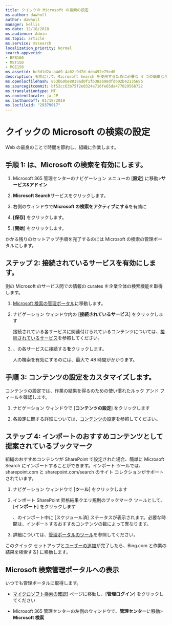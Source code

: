 ```yaml
---
title: クイックの Microsoft の検索の設定
ms.author: dawholl
author: dawholl
manager: kellis
ms.date: 12/18/2018
ms.audience: Admin
ms.topic: article
ms.service: mssearch
localization_priority: Normal
search.appverid:
- BFB160
- MET150
- MOE150
ms.assetid: bc3d1d2a-a4d9-4a02-9d7d-deb492e79cd0
description: 有効にして、Microsoft Search を使用するために必要な 4 つの簡単な手順について説明します。
ms.openlocfilehash: 853b60be8038ad0f1fb38ab90dfdb02b4213568b
ms.sourcegitcommit: bf52cc63b75f2e0324a716fe65da47702956b722
ms.translationtype: MT
ms.contentlocale: ja-JP
ms.lasthandoff: 01/18/2019
ms.locfileid: "29379017"
---
```

# <a name="quick-set-up-for-microsoft-search"></a>クイックの Microsoft の検索の設定

Web の最良のことで時間を節約し、組織に作業します。
  
## <a name="step-1-turn-on-microsoft-search"></a>手順 1: は、Microsoft の検索を有効にします。

1. Microsoft 365 管理センターのナビゲーション メニューの [**設定**] に移動\>**サービス&amp;アドイン**
    
2. **Microsoft Search**サービスをクリックします。 
    
3. 右側のウィンドウで**Microsoft の検索をアクティブにする**を有効に
    
4. **[保存]** をクリックします。
    
5. [**開始**] をクリックします。
  
かかる残りのセットアップ手順を完了するのには Microsoft の検索の管理ポータルにします。
    
## <a name="step-2-enable-connected-services"></a>ステップ 2: 接続されているサービスを有効にします。

別の Microsoft のサービス間での情報の curates を企業全体の検索機能を取得します。
  
1. [Microsoft 検索の管理ポータル](https://www.bingforbusiness.com/admin)に移動します。
    
2. ナビゲーション ウィンドウ内の [**接続されているサービス**] をクリックします
    
    接続されている各サービスに関連付けられているコンテンツについては、[接続されているサービス](connected-services.md)を参照してください。
    
3. 、の各サービスに接続する**を**クリックします。
    
    人の検索を有効にするのには、最大で 48 時間がかかります。
    
## <a name="step-3-customize-content-settings"></a>手順 3: コンテンツの設定をカスタマイズします。

コンテンツの設定では、作業の結果を得るのための使い慣れたルック アンド フィールを確認します。 
  
1. ナビゲーション ウィンドウで [**コンテンツの設定**] をクリックします
    
2. 各設定に関する詳細については、[コンテンツの設定](content-settings.md)を参照してください。
    
## <a name="step-4-import-best-bets-as-suggested-bookmarks"></a>ステップ 4: インポートのおすすめコンテンツとして提案されているブックマーク

組織のおすすめコンテンツが SharePoint で設定された場合、簡単に Microsoft Search にインポートすることができます。インポート ツールでは、sharepoint.com と sharepoint.com/search のサイト コレクションがサポートされています。 
  
1. ナビゲーション ウィンドウで [**ツール**] をクリックします
    
2. インポート SharePoint 昇格結果クエリ規則のブックマーク ツールとして、[**インポート**] をクリックします
    
    、のインポート中に [スケジュール済] ステータスが表示されます。必要な時間は、インポートするおすすめコンテンツの数によって異なります。
    
3. 詳細については、[管理ポータルのツール](admin-portal-tools.md)を参照してください。
    
このクイック セットアップと[ユーザーの追加](add-users.md)が完了したら、Bing.com と作業の結果を検索する] に移動します。 
  
## <a name="how-do-i-get-to-the-microsoft-search-admin-portal"></a>Microsoft 検索管理ポータルへの表示

いつでも管理ポータルに取得します。
  
- [マイクロソフト検索の確認](https://www.bing.com/business/explore)] ページに移動し、[**管理ログイン**] をクリックしてください
    
- Microsoft 365 管理センターの左側のウィンドウで、**管理センター**に移動\> **Microsoft 検索**

  

